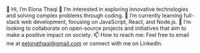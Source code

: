 
👋 Hi, I’m Elona Thaqi
👀 I’m interested in exploring innovative technologies and solving complex problems through coding.
🌱 I’m currently learning full-stack web development, focusing on JavaScript, React, and Node.js.
💞️ I’m looking to collaborate on open-source projects and initiatives that aim to make a positive impact on society.
📫 How to reach me: Feel free to email me at eelonathaqi@gmail.com or connect with me on LinkedIn.


<!---
eelona/eelona is a ✨ special ✨ repository because its `README.md` (this file) appears on your GitHub profile.
You can click the Preview link to take a look at your changes.
--->
